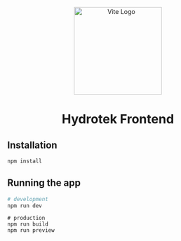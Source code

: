 <p align="center">
  <a href="http://nestjs.com/" target="blank"><img src="https://vitejs.dev/logo-with-shadow.png" width="200" alt="Vite Logo" /></a>
  <h1 align="center">Hydrotek Frontend</h1>
</p>

## Installation

```bash
npm install
```

## Running the app

```bash
# development
npm run dev
```
```
# production
npm run build
npm run preview
```
